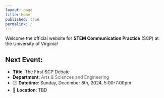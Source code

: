 ```yaml
---
layout: page
title: Home
published: true
permalink: /
---
```


Welcome the official website for **STEM Communication Practice** (SCP) at the University of Virginia! 

## Next Event:

* **Title**: The First SCP Debate
* **Department**: <span style ="color: #666666;">Arts & Sciences and Engineering</span>
* 🕒 **Datetime**: Sunday, December 8th, 2024, 5:00-7:00pm
* 📍 **Location**: TBD
